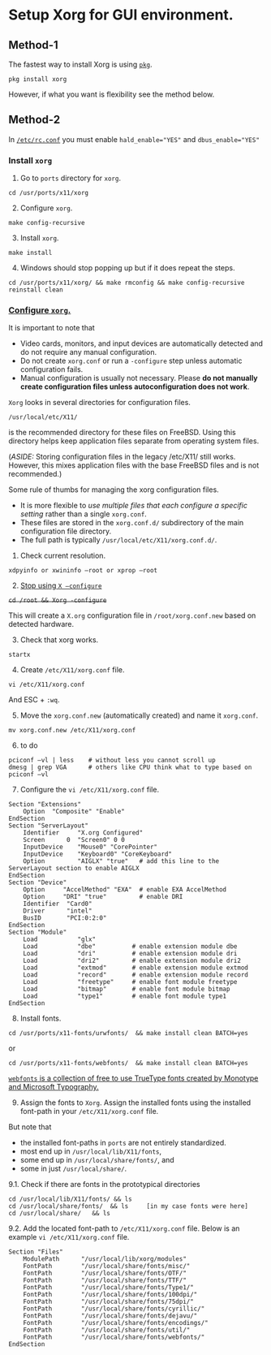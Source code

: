 # Setup Xorg for GUI environment.

## Method-1
The fastest way to install Xorg is using [`pkg`](https://www.freebsd.org/doc/en_US.ISO8859-1/books/handbook/x-install.html).
```
pkg install xorg
```
However, if what you want is flexibility see the method below.

## Method-2
In [`/etc/rc.conf`](https://www.freebsd.org/doc/en_US.ISO8859-1/books/handbook/x-config.html)
you must enable `hald_enable="YES"` and `dbus_enable="YES"`

### Install `xorg`
1. Go to `ports` directory for `xorg`.
```
cd /usr/ports/x11/xorg
```
2. Configure `xorg`.
```
make config-recursive
```
3. Install `xorg`.
```
make install
```
4. Windows should stop popping up but if it does repeat the steps.
```
cd /usr/ports/x11/xorg/ && make rmconfig && make config-recursive reinstall clean
```

### [Configure `xorg`.](https://www.freebsd.org/doc/handbook/x-config.html)
It is important to note that
- Video cards, monitors, and input devices are automatically detected and do not require any manual configuration.
- Do not create `xorg.conf` or run a `-configure` step unless automatic configuration fails.
- Manual configuration is usually not necessary. Please **do not manually create configuration files unless autoconfiguration does not work**.

`Xorg` looks in several directories for configuration files.
```
/usr/local/etc/X11/
```
is the recommended directory for these files on FreeBSD.
Using this directory helps keep application files separate from operating system files.

(*ASIDE:*
Storing configuration files in the legacy /etc/X11/ still works.
However, this mixes application files with the base FreeBSD files and is not recommended.)

Some rule of thumbs for managing the xorg configuration files.
- It is more flexible to *use multiple files that each configure a specific setting*
rather than a single `xorg.conf`.
- These files are stored in the `xorg.conf.d/` subdirectory of the main configuration file directory.
- The full path is typically `/usr/local/etc/X11/xorg.conf.d/`.

1. Check current resolution.
```
xdpyinfo or xwininfo –root or xprop –root
```

2. [Stop using `X –configure`](https://www.freebsd.org/doc/en_US.ISO8859-1/books/handbook/x-config.html)

~~`cd /root && Xorg -configure`~~

This will create a `X.org` configuration file in `/root/xorg.conf.new` based on detected hardware.

3. Check that xorg works.
```
startx
```

4. Create `/etc/X11/xorg.conf` file.
```
vi /etc/X11/xorg.conf
```
And ESC + `:wq`.

5. Move the `xorg.conf.new` (automatically created) and name it `xorg.conf`.
```
mv xorg.conf.new /etc/X11/xorg.conf
```

6. to do
```
pciconf –vl | less    # without less you cannot scroll up
dmesg | grep VGA      # others like CPU think what to type based on pciconf –vl
```

7. Configure the `vi /etc/X11/xorg.conf` file.
```
Section "Extensions"
	Option	"Composite" "Enable"
EndSection
Section "ServerLayout"
	Identifier     "X.org Configured"
	Screen      0  "Screen0" 0 0
	InputDevice    "Mouse0" "CorePointer"
	InputDevice    "Keyboard0" "CoreKeyboard"
	Option         "AIGLX" "true"   # add this line to the ServerLayout section to enable AIGLX
EndSection
Section "Device"
	Option     "AccelMethod" "EXA"  # enable EXA AccelMethod
	Option     "DRI" "true"         # enable DRI
	Identifier  "Card0"
	Driver      "intel"
	BusID       "PCI:0:2:0"
EndSection
Section "Module"
    Load           "glx"
    Load           "dbe"          # enable extension module dbe
    Load           "dri"          # enable extension module dri
    Load           "dri2"         # enable extension module dri2
    Load           "extmod"       # enable extension module extmod
    Load           "record"       # enable extension module record
    Load           "freetype"     # enable font module freetype
    Load           "bitmap"       # enable font module bitmap
    Load           "type1"        # enable font module type1
EndSection
```

8. Install fonts.
```
cd /usr/ports/x11-fonts/urwfonts/  && make install clean BATCH=yes
```
or
```
cd /usr/ports/x11-fonts/webfonts/  && make install clean BATCH=yes
```
[`webfonts` is a collection of free to use TrueType fonts created by Monotype and Microsoft Typography.](http://www.freshports.org/x11-fonts/webfonts)

9. Assign the fonts to `Xorg`.
Assign the installed fonts using the installed font-path in your `/etc/X11/xorg.conf` file.

But note that
- the installed font-paths in `ports` are not entirely standardized.
- most end up in `/usr/local/lib/X11/fonts`,
- some end up in `/usr/local/share/fonts/`, and
- some in just `/usr/local/share/`.

9.1. Check if there are fonts in the prototypical directories
```
cd /usr/local/lib/X11/fonts/ && ls
cd /usr/local/share/fonts/  && ls     [in my case fonts were here]
cd /usr/local/share/   && ls
```
9.2. Add the located font-path to `/etc/X11/xorg.conf` file.
Below is an example `vi /etc/X11/xorg.conf` file.
```
Section "Files"
    ModulePath      "/usr/local/lib/xorg/modules"
    FontPath        "/usr/local/share/fonts/misc/"
    FontPath        "/usr/local/share/fonts/OTF/"
    FontPath        "/usr/local/share/fonts/TTF/"
    FontPath        "/usr/local/share/fonts/Type1/"
    FontPath        "/usr/local/share/fonts/100dpi/"
    FontPath        "/usr/local/share/fonts/75dpi/"
    FontPath        "/usr/local/share/fonts/cyrillic/"
    FontPath        "/usr/local/share/fonts/dejavu/"
    FontPath        "/usr/local/share/fonts/encodings/"
    FontPath        "/usr/local/share/fonts/util/"
    FontPath        "/usr/local/share/fonts/webfonts/"
EndSection
```
